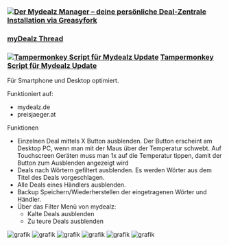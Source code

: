 ### [![Der Mydealz Manager – deine persönliche Deal-Zentrale](https://greasyfork.org/vite/assets/blacklogo96-CxYTSM_T.png)](https://greasyfork.org/de/scripts/522038-der-mydealz-manager-deine-pers%C3%B6nliche-deal-zentrale) [**Installation via Greasyfork**](https://greasyfork.org/de/scripts/522038-der-mydealz-manager-deine-pers%C3%B6nliche-deal-zentrale)  
### [myDealz Thread](https://github.com/9jS2PL5T/mydealz-Manager/tree/main/andere%20myDealz%20Projekte)  
### [![Tampermonkey Script für Mydealz Update](https://www.mydealz.de/assets/img/emojis/blank_55083.svg)](https://www.mydealz.de/diskussion/tampermonkey-script-fur-mydealz-2299700) [**Tampermonkey Script für Mydealz Update**](https://www.mydealz.de/diskussion/tampermonkey-script-fur-mydealz-2299700)  

 



Für Smartphone und Desktop optimiert.

Funktioniert auf:
- mydealz.de
- preisjaeger.at

Funktionen
- Einzelnen Deal mittels X Button ausblenden. Der Button erscheint am Desktop PC, wenn man mit der Maus über der Temperatur schwebt. Auf Touchscreen Geräten muss man 1x auf die Temperatur tippen, damit der Button zum Ausblenden angezeigt wird
- Deals nach Wörtern gefiltert ausblenden. Es werden Wörter aus dem Titel des Deals vorgeschlagen.
- Alle Deals eines Händlers ausblenden.
- Backup Speichern/Wiederherstellen der eingetragenen Wörter und Händler.
- Über das Filter Menü von mydealz:
    - Kalte Deals ausblenden
    - Zu teure Deals ausblenden
  
![grafik](https://github.com/user-attachments/assets/865d5adb-06e6-42a8-bcb5-8c20a56d24c6)
![grafik](https://github.com/user-attachments/assets/c97b72cc-b9a6-4a32-911d-c8214754a959)
![grafik](https://github.com/user-attachments/assets/6506adca-75a5-49b0-ae1a-d85c55a2439b)
![grafik](https://github.com/user-attachments/assets/477abafe-6d4d-4069-9548-ec41081b2e0f)
![grafik](https://github.com/user-attachments/assets/aba4baa1-de27-49d5-ab5b-344cacc45265)
![grafik](https://github.com/user-attachments/assets/856112a9-cda6-4472-8d02-928578ea1a48)
